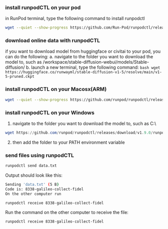 ### install runpodCTL on your pod
in RunPod terminal, type the following command to install runpodctl
```bash
wget --quiet --show-progress https://github.com/Run-Pod/runpodctl/releases/download/v1.9.0/runpodctl-linux-amd -O runpodctl && chmod +x runpodctl && sudo cp runpodctl /usr/bin/runpodctl
```

### download online data with runpodCTL
if you want to download model from huggingface or civitai to your pod, you can do the following:
    a. navigate to the folder you want to download the model to, such as /workspace/stable-diffusion-webui/models/Stable-diffusion/
    b. launch a new terminal, type the following command:
    ```bash
    wget https://huggingface.co/runwayml/stable-diffusion-v1-5/resolve/main/v1-5-pruned.ckpt
    ```

### install runpodCTL on your Macosx(ARM)
```bash
wget --quiet --show-progress https://github.com/runpod/runpodctl/releases/download/v1.9.0/runpodctl-darwin-arm -O runpodctl && chmod +x runpodctl && sudo mv runpodctl /usr/local/bin/runpodctl
```

### install runpodCTL on your Windows
1. navigate to the folder you want to download the model to, such as C:\
```powershell
wget https://github.com/runpod/runpodctl/releases/download/v1.9.0/runpodctl-win-amd -O runpodctl.exe
```
2. then add the folder to your PATH environment variable

### send files using runpodCTL
```bash
runpodctl send data.txt
```
Output should look like this:
```bash
Sending 'data.txt' (5 B)
Code is: 8338-galileo-collect-fidel
On the other computer run

runpodctl receive 8338-galileo-collect-fidel
```
Run the command on the other computer to receive the file:
```bash
runpodctl receive 8338-galileo-collect-fidel
```